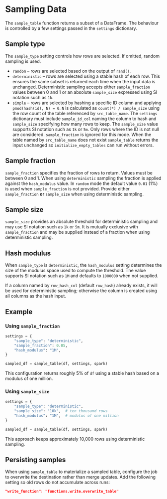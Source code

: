 # Sampling Data

The `sample_table` function returns a subset of a DataFrame. The
behaviour is controlled by a few settings passed in the `settings` dictionary.

## Sample type

The `sample_type` setting controls how rows are selected.
If omitted, random sampling is used.

* `random` – rows are selected based on the output of `rand()`.
* `deterministic` – rows are selected using a stable hash of each row. This
  ensures the same subset is returned each time when the input data is
  unchanged. Deterministic sampling accepts either `sample_fraction` values
  between 0 and 1 or an absolute `sample_size` expressed using SI notation
  such as `1k`.
* `simple` – rows are selected by hashing a specific ID column and applying
  ``pmod(hash(id), N) = 0``. ``N`` is calculated as ``count(*) /
  sample_size`` using the row count of the table referenced by ``src_table_name``.
  The ``settings`` dictionary must include ``sample_id_col`` naming the column to
  hash and ``sample_size`` specifying how many rows to keep. The ``sample_size``
  value supports SI notation such as ``1k`` or ``5m``. Only rows where the ID is
  not null are considered. ``sample_fraction`` is ignored for this mode. When the
  table named by ``src_table_name`` does not exist ``sample_table`` returns the
  input unchanged so ``initialize_empty_tables`` can run without errors.

## Sample fraction

`sample_fraction` specifies the fraction of rows to return. Values must be
between 0 and 1. When using `deterministic` sampling the fraction is applied
against the `hash_modulus` value. In `random` mode the default value `0.01`
(1%) is used when `sample_fraction` is not provided. Provide either
`sample_fraction` **or** `sample_size` when using deterministic sampling.

## Sample size

`sample_size` provides an absolute threshold for deterministic sampling and may
use SI notation such as `1k` or `5m`. It is mutually exclusive with
`sample_fraction` and may be supplied instead of a fraction when using
deterministic sampling.

## Hash modulus

When `sample_type` is `deterministic`, the `hash_modulus` setting determines the
size of the modulus space used to compute the threshold. The value supports SI
notation such as `1M` and defaults to `1000000` when not supplied.

If a column named by `row_hash_col` (default `row_hash`) already exists, it will
be used for deterministic sampling; otherwise the column is created using all
columns as the hash input.

## Example

### Using `sample_fraction`

```python
settings = {
    "sample_type": "deterministic",
    "sample_fraction": 0.05,
    "hash_modulus": "1M",
}

sampled_df = sample_table(df, settings, spark)
```

This configuration returns roughly 5% of `df` using a stable hash based on a
modulus of one million.

### Using `sample_size`

```python
settings = {
    "sample_type": "deterministic",
    "sample_size": "10k",  # ten thousand rows
    "hash_modulus": "1M",  # modulus of one million
}

sampled_df = sample_table(df, settings, spark)
```

This approach keeps approximately 10,000 rows using deterministic sampling.

## Persisting samples

When using `sample_table` to materialize a sampled table, configure the job to
overwrite the destination rather than merge updates. Add the following setting
so old rows do not accumulate across runs:

```json
"write_function": "functions.write.overwrite_table"
```
